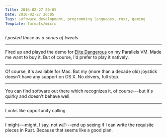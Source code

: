 ```yaml
---
Title: 2016-02-27 20:05
Date: 2016-02-27 20:05
Tags: software development, programming languages, rust, gaming
Template: formats/micro
...
```


<i class=editorial>I posted these as a series of tweets.</i>

---

Fired up and played the demo for [Elite Dangerous] on my Parallels VM. Made me want to buy it. But of course, I'd prefer to play it natively.

[Elite Dangerous]: https://www.elitedangerous.com

---

Of course, it's available for Mac. But my (more than a decade old) joystick
doesn't have any support on OS X. No drivers, full stop.

---

You can find software out there which recognizes it, of course---but it's quirky
and doesn't behave well.

---

Looks like opportunity calling.

---

I might---might, I say,  not *will*---end up seeing if I can write the requisite
pieces in Rust. Because that seems like a good plan.
